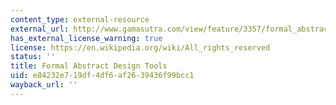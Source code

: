 ```yaml
---
content_type: external-resource
external_url: http://www.gamasutra.com/view/feature/3357/formal_abstract_design_tools.php
has_external_license_warning: true
license: https://en.wikipedia.org/wiki/All_rights_reserved
status: ''
title: Formal Abstract Design Tools
uid: e84232e7-19df-4df6-af26-39436f99bcc1
wayback_url: ''
---
```

